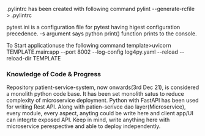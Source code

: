
.pylintrc has been created with following command
pylint --generate-rcfile > .pylintrc

pytest.ini is a configuration file for pytest having higest configuration precedence. -s argument says python print() function 
prints to the console.


To Start applicationuse the following command
template>uvicorn TEMPLATE.main:app --port 8002 --log-config log4py.yaml --reload --reload-dir TEMPLATE

### Knowledge of Code & Progress
Repository patient-service-system, now onwards(3rd Dec 21), is considered a monolith  python code base. It has been set monolith satus to reduce complexity of microservice deployment. Python with FastAPI has been used for writing Rest API. Along with patien-serivce dao layer(Microservice), every module, every aspect, anyting could be write here and client app/UI can integrte exposed API. Keep in mind, write anything here with microservice perespective and able to deploy independently.
